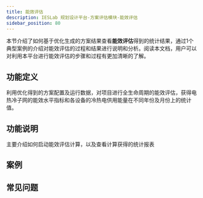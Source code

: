 ```yaml
---
title: 能效评估
description: IESLab 规划设计平台-方案评估模块-能效评估
sidebar_position: 80
---
```


本节介绍了如何基于优化生成的方案结果查看**能效评估**得到的统计结果，通过1个典型案例的介绍对能效评估的过程和结果进行说明和分析。阅读本文档，用户可以对利用本平台进行能效评估的步骤和过程有更加清晰的了解。

## 功能定义

利用优化得到的方案配置及运行数据，对项目进行全生命周期的能效评估，获得电热冷子网的能效水平指标和各设备的冷热电供用能量在不同年份及月份上的统计值。

## 功能说明

主要介绍如何启动能效评估计算，以及查看计算获得的统计报表

## 案例

## 常见问题